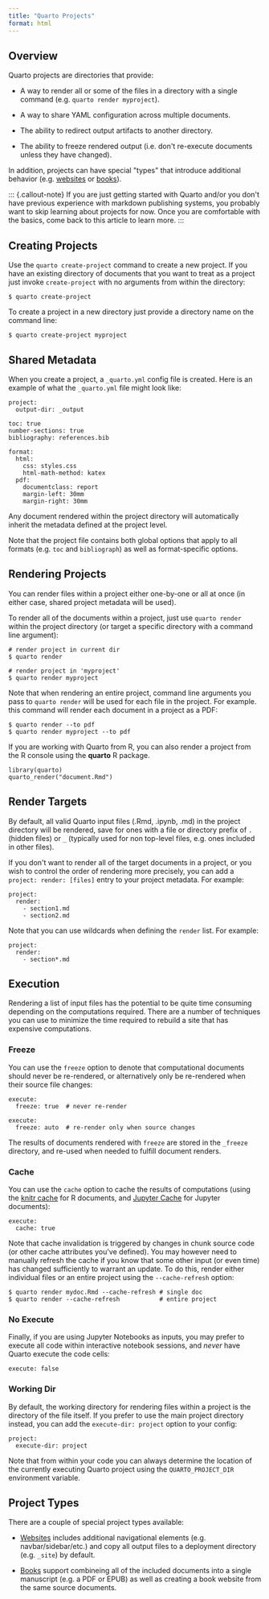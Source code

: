 ```yaml
---
title: "Quarto Projects"
format: html
---
```


## Overview

Quarto projects are directories that provide:

-   A way to render all or some of the files in a directory with a single command (e.g. `quarto render myproject`).

-   A way to share YAML configuration across multiple documents.

-   The ability to redirect output artifacts to another directory.

-   The ability to freeze rendered output (i.e. don't re-execute documents unless they have changed).

In addition, projects can have special "types" that introduce additional behavior (e.g. [websites](../websites/website-basics.md) or [books](../books/book-basics.md)).


::: {.callout-note}
If you are just getting started with Quarto and/or you don't have previous experience with markdown publishing systems, you probably want to skip learning about projects for now. Once you are comfortable with the basics, come back to this article to learn more.
:::


## Creating Projects

Use the `quarto create-project` command to create a new project. If you have an existing directory of documents that you want to treat as a project just invoke `create-project` with no arguments from within the directory:

``` {.bash}
$ quarto create-project
```

To create a project in a new directory just provide a directory name on the command line:

``` {.bash}
$ quarto create-project myproject
```

## Shared Metadata

When you create a project, a `_quarto.yml` config file is created. Here is an example of what the `_quarto.yml` file might look like:

``` {.yaml}
project:
  output-dir: _output

toc: true
number-sections: true
bibliography: references.bib  
  
format:
  html:
    css: styles.css
    html-math-method: katex
  pdf:
    documentclass: report
    margin-left: 30mm
    margin-right: 30mm
```

Any document rendered within the project directory will automatically inherit the metadata defined at the project level.

Note that the project file contains both global options that apply to all formats (e.g. `toc` and `bibliograph`) as well as format-specific options.

## Rendering Projects

You can render files within a project either one-by-one or all at once (in either case, shared project metadata will be used).

To render all of the documents within a project, just use `quarto render` within the project directory (or target a specific directory with a command line argument):

``` {.bash}
# render project in current dir
$ quarto render 

# render project in 'myproject'
$ quarto render myproject
```

Note that when rendering an entire project, command line arguments you pass to `quarto render` will be used for each file in the project. For example. this command will render each document in a project as a PDF:

``` {.bash}
$ quarto render --to pdf
$ quarto render myproject --to pdf
```

If you are working with Quarto from R, you can also render a project from the R console using the **quarto** R package.

``` {.r}
library(quarto)
quarto_render("document.Rmd")
```

## Render Targets

By default, all valid Quarto input files (.Rmd, .ipynb, .md) in the project directory will be rendered, save for ones with a file or directory prefix of `.` (hidden files) or `_` (typically used for non top-level files, e.g. ones included in other files).

If you don't want to render all of the target documents in a project, or you wish to control the order of rendering more precisely, you can add a `project: render: [files]` entry to your project metadata. For example:

``` {.yaml}
project:
  render:
    - section1.md
    - section2.md
```

Note that you can use wildcards when defining the `render` list. For example:

``` {.yaml}
project:
  render:
    - section*.md
```

## Execution

Rendering a list of input files has the potential to be quite time consuming depending on the computations required. There are a number of techniques you can use to minimize the time required to rebuild a site that has expensive computations.

### Freeze

You can use the `freeze` option to denote that computational documents should never be re-rendered, or alternatively only be re-rendered when their source file changes:

``` {.yaml}
execute:
  freeze: true  # never re-render
```

``` {.yaml}
execute:
  freeze: auto  # re-render only when source changes
```

The results of documents rendered with `freeze` are stored in the `_freeze` directory, and re-used when needed to fulfill document renders.

### Cache

You can use the `cache` option to cache the results of computations (using the [knitr cache](https://yihui.org/knitr/demo/cache/) for R documents, and [Jupyter Cache](https://jupyter-cache.readthedocs.io/en/latest/) for Jupyter documents):

``` {.yaml}
execute:
  cache: true
```

Note that cache invalidation is triggered by changes in chunk source code (or other cache attributes you've defined). You may however need to manually refresh the cache if you know that some other input (or even time) has changed sufficiently to warrant an update. To do this, render either individual files or an entire project using the `--cache-refresh` option:

``` {.bash}
$ quarto render mydoc.Rmd --cache-refresh # single doc
$ quarto render --cache-refresh           # entire project
```

### No Execute

Finally, if you are using Jupyter Notebooks as inputs, you may prefer to execute all code within interactive notebook sessions, and *never* have Quarto execute the code cells:

``` {.yaml}
execute: false
```

### Working Dir

By default, the working directory for rendering files within a project is the directory of the file itself. If you prefer to use the main project directory instead, you can add the `execute-dir: project` option to your config:

``` {.yaml}
project:
  execute-dir: project
```

Note that from within your code you can always determine the location of the currently executing Quarto project using the `QUARTO_PROJECT_DIR` environment variable.


## Project Types

There are a couple of special project types available:

-   [Websites](../websites/website-basics.md) includes additional navigational elements (e.g. navbar/sidebar/etc.) and copy all output files to a deployment directory (e.g. `_site`) by default.

-   [Books](../books/book-basics.md) support combineing all of the included documents into a single manuscript (e.g. a PDF or EPUB) as well as creating a book website from the same source documents.

